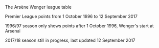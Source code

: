The Arsène Wenger league table

Premier League points from 1 October 1996 to 12 September 2017

1996/97 season only shows points after 1 October 1996, Wenger's start at Arsenal

2017/18 season still in progress, last updated 12 September 2017
